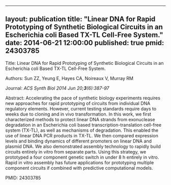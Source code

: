 
---
layout: publication
title:  "Linear DNA for Rapid Prototyping of Synthetic Biological Circuits in an Escherichia coli Based TX-TL Cell-Free System."
date:   2014-06-21 12:00:00
published: true
pmid: 24303785
---

Title: Linear DNA for Rapid Prototyping of Synthetic Biological Circuits in an Escherichia coli Based TX-TL Cell-Free System.

Authors: Sun ZZ, Yeung E, Hayes CA, Noireaux V, Murray RM

Journal: *ACS Synth Biol 2014 Jun 20;**3**(6):387-97*

Abstract: Accelerating the pace of synthetic biology experiments requires new approaches for rapid prototyping of circuits from individual DNA regulatory elements. However, current testing standards require days to weeks due to cloning and in vivo transformation. In this work, we first characterized methods to protect linear DNA strands from exonuclease degradation in an Escherichia coli based transcription-translation cell-free system (TX-TL), as well as mechanisms of degradation. This enabled the use of linear DNA PCR products in TX-TL. We then compared expression levels and binding dynamics of different promoters on linear DNA and plasmid DNA. We also demonstrated assembly technology to rapidly build circuits entirely in vitro from separate parts. Using this strategy, we prototyped a four component genetic switch in under 8 h entirely in vitro. Rapid in vitro assembly has future applications for prototyping multiple component circuits if combined with predictive computational models.

PMID: 24303785

